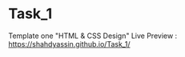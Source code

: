 # Task_1
Template one "HTML &amp; CSS Design"
Live Preview :  https://shahdyassin.github.io/Task_1/
